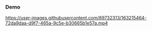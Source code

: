 ### Demo

https://user-images.githubusercontent.com/89732313/163215464-72da9daa-d9f7-465a-9c5e-b30665b1e57a.mp4
